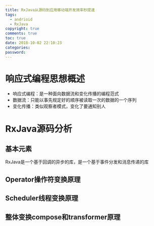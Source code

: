 ```yaml
---
title: RxJava从源码到应用移动端开发效率秒提速
tags: 
  - andrioid 
  - RxJava
copyright: true
comments: true
toc: true
date: 2018-10-02 22:10:23
categories:  
password:
---
```


# 响应式编程思想概述
* 响应式编程：是一种面向数据流和变化传播的编程范式
* 数据流：只能以事先规定好的顺序被读取一次的数据的一个序列
* 变化传播：类似观察者模式，变化了要通知别人

# RxJava源码分析
## 基本元素
RxJava是一个基于回调的异步的库，是一个基于事件分发和消息传递的库

## Operator操作符变换原理

## Scheduler线程变换原理

## 整体变换compose和transformer原理





